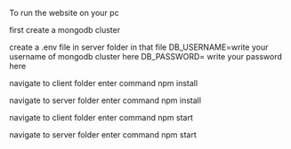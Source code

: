 To run the website on your pc

first create a mongodb cluster

create a .env file in server folder
    in that file 
        DB_USERNAME=write your username of mongodb cluster here
        DB_PASSWORD= write your password here

navigate to client folder
 enter command npm install

navigate to server folder
 enter command npm install

navigate to client folder
 enter command npm start

navigate to server folder
 enter command npm start